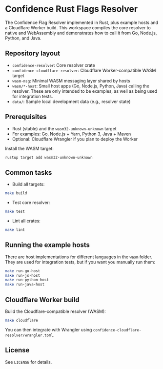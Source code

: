 # Confidence Rust Flags Resolver

The Confidence Flag Resolver implemented in Rust, plus example hosts and a Cloudflare Worker build. This workspace compiles the core resolver to native and WebAssembly and demonstrates how to call it from Go, Node.js, Python, and Java.

## Repository layout

- `confidence-resolver`: Core resolver crate
- `confidence-cloudflare-resolver`: Cloudflare Worker-compatible WASM target
- `wasm-msg`: Minimal WASM messaging layer shared by hosts
- `wasm/*-host`: Small host apps (Go, Node.js, Python, Java) calling the resolver. These are only intended to be examples, as well as being used for integration tests.
- `data/`: Sample local development data (e.g., resolver state)

## Prerequisites

- Rust (stable) and the `wasm32-unknown-unknown` target
- For examples: Go, Node.js + Yarn, Python 3, Java + Maven
- Optional: Cloudflare Wrangler if you plan to deploy the Worker

Install the WASM target:

```bash
rustup target add wasm32-unknown-unknown
```

## Common tasks

- Build all targets:
```bash
make build
```

- Test core resolver:
```bash
make test
```

- Lint all crates:
```bash
make lint
```

## Running the example hosts

There are host implementations for different languages in the `wasm` folder.
They are used for integration tests, but if you want you manually run them:

```bash
make run-go-host
make run-js-host
make run-python-host
make run-java-host
```

## Cloudflare Worker build

Build the Cloudflare-compatible resolver (WASM):

```bash
make cloudflare
```

You can then integrate with Wrangler using `confidence-cloudflare-resolver/wrangler.toml`.

## License

See `LICENSE` for details.
